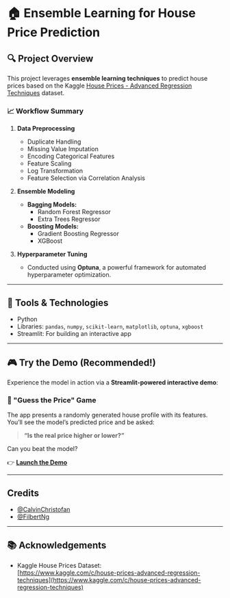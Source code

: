 # 🏠 Ensemble Learning for House Price Prediction

## 🔍 Project Overview  
This project leverages **ensemble learning techniques** to predict house prices based on the Kaggle [House Prices - Advanced Regression Techniques](https://www.kaggle.com/c/house-prices-advanced-regression-techniques) dataset.

### 📈 Workflow Summary  
1. **Data Preprocessing**  
   - Duplicate Handling  
   - Missing Value Imputation  
   - Encoding Categorical Features  
   - Feature Scaling  
   - Log Transformation  
   - Feature Selection via Correlation Analysis  

2. **Ensemble Modeling**  
   - **Bagging Models:**  
     - Random Forest Regressor  
     - Extra Trees Regressor  
   - **Boosting Models:**  
     - Gradient Boosting Regressor  
     - XGBoost  

3. **Hyperparameter Tuning**  
   - Conducted using **Optuna**, a powerful framework for automated hyperparameter optimization.

---

## 🧠 Tools & Technologies  
- Python  
- Libraries: `pandas`, `numpy`, `scikit-learn`, `matplotlib`, `optuna`, `xgboost`  
- Streamlit: For building an interactive app  

---

## 🎮 Try the Demo (Recommended!)  
Experience the model in action via a **Streamlit-powered interactive demo**:

### 🧩 "Guess the Price" Game  
The app presents a randomly generated house profile with its features. You’ll see the model’s predicted price and be asked:

> **“Is the real price higher or lower?”**

Can you beat the model?

👉 **[Launch the Demo](https://ensemble-learning-for-house-price-prediction.streamlit.app/)**

---

## Credits

- [@CalvinChristofan](https://github.com/CalvinChristofan)
- [@FilbertNg](https://github.com/FilbertNg)

--- 

## 📚 Acknowledgements  
- Kaggle House Prices Dataset:  
  [https://www.kaggle.com/c/house-prices-advanced-regression-techniques](https://www.kaggle.com/c/house-prices-advanced-regression-techniques)

